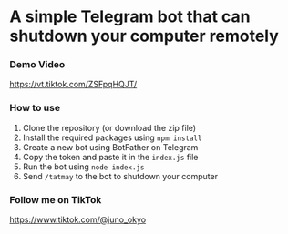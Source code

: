 # A simple Telegram bot that can shutdown your computer remotely

### Demo Video
https://vt.tiktok.com/ZSFpqHQJT/

### How to use
1. Clone the repository (or download the zip file)
2. Install the required packages using `npm install`
3. Create a new bot using BotFather on Telegram
4. Copy the token and paste it in the `index.js` file
5. Run the bot using `node index.js`
6. Send `/tatmay` to the bot to shutdown your computer

### Follow me on TikTok
https://www.tiktok.com/@juno_okyo
